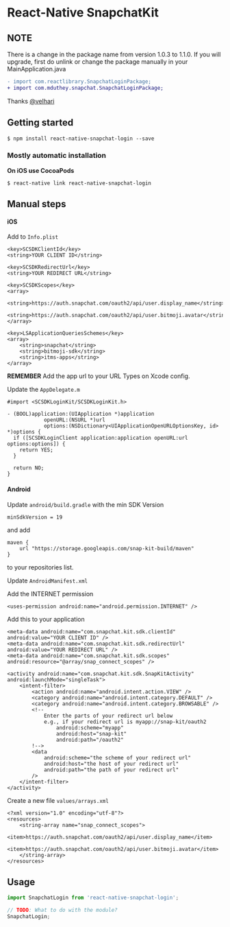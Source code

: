 # React-Native SnapchatKit

## **NOTE**
There is a change in the package name from version 1.0.3 to 1.1.0.
If you will upgrade, first do unlink or change the package manually in your MainApplication.java
```diff
- import com.reactlibrary.SnapchatLoginPackage;
+ import com.mduthey.snapchat.SnapchatLoginPackage;
```
Thanks [@velhari]( https://github.com/velhari )

## Getting started

`$ npm install react-native-snapchat-login --save`

### Mostly automatic installation

**On iOS use CocoaPods**

`$ react-native link react-native-snapchat-login`

## Manual steps

#### iOS
Add to `Info.plist`

```
<key>SCSDKClientId</key>
<string>YOUR CLIENT ID</string>

<key>SCSDKRedirectUrl</key>
<string>YOUR REDIRECT URL</string>

<key>SCSDKScopes</key>
<array>
     <string>https://auth.snapchat.com/oauth2/api/user.display_name</string>
    <string>https://auth.snapchat.com/oauth2/api/user.bitmoji.avatar</string>
</array>

<key>LSApplicationQueriesSchemes</key>
<array>
    <string>snapchat</string>
    <string>bitmoji-sdk</string>
    <string>itms-apps</string>
</array>
```

**REMEMBER** Add the app url to your URL Types on Xcode config.

Update the `AppDelegate.m`

```objc
#import <SCSDKLoginKit/SCSDKLoginKit.h>

- (BOOL)application:(UIApplication *)application
            openURL:(NSURL *)url
            options:(NSDictionary<UIApplicationOpenURLOptionsKey, id> *)options {
  if ([SCSDKLoginClient application:application openURL:url options:options]) {
    return YES;
  }
  
  return NO;
}
```

#### Android
Update `android/build.gradle` with the min SDK Version
```
minSdkVersion = 19
```
and add 
```
maven {
    url "https://storage.googleapis.com/snap-kit-build/maven"
}
```
to your repositories list.

Update `AndroidManifest.xml`

Add the INTERNET permission
```
<uses-permission android:name="android.permission.INTERNET" />
```

Add this to your application
```
<meta-data android:name="com.snapchat.kit.sdk.clientId" android:value="YOUR CLIENT ID" />
<meta-data android:name="com.snapchat.kit.sdk.redirectUrl" android:value="YOUR REDIRECT URL" />
<meta-data android:name="com.snapchat.kit.sdk.scopes" android:resource="@array/snap_connect_scopes" />

<activity android:name="com.snapchat.kit.sdk.SnapKitActivity" android:launchMode="singleTask">
    <intent-filter>
        <action android:name="android.intent.action.VIEW" />
        <category android:name="android.intent.category.DEFAULT" />
        <category android:name="android.intent.category.BROWSABLE" />
        <!--
            Enter the parts of your redirect url below
            e.g., if your redirect url is myapp://snap-kit/oauth2
                android:scheme="myapp"
                android:host="snap-kit"
                android:path="/oauth2"
        !-->
        <data
            android:scheme="the scheme of your redirect url"
            android:host="the host of your redirect url"
            android:path="the path of your redirect url"
        />
    </intent-filter>
</activity>
```

Create a new file `values/arrays.xml`
```
<?xml version="1.0" encoding="utf-8"?>
<resources>
    <string-array name="snap_connect_scopes">
        <item>https://auth.snapchat.com/oauth2/api/user.display_name</item>
        <item>https://auth.snapchat.com/oauth2/api/user.bitmoji.avatar</item>
    </string-array>
</resources>
```

## Usage
```javascript
import SnapchatLogin from 'react-native-snapchat-login';

// TODO: What to do with the module?
SnapchatLogin;
```
